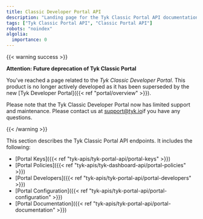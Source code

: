 ```yaml
---
title: Classic Developer Portal API
description: "Landing page for the Tyk Classic Portal API documentation"
tags: ["Tyk Classic Portal API", "Classic Portal API"]
robots: "noindex"
algolia:
  importance: 0
---
```


{{< warning success >}}

**Attention: Future deprecation of Tyk Classic Portal**

You’ve reached a page related to the *Tyk Classic Developer Portal*. This product is no longer actively developed as it has been superseded by the new [Tyk Developer Portal]({{< ref "portal/overview" >}}).

Please note that the Tyk Classic Developer Portal now has limited support and maintenance. Please contact us at 
[support@tyk.io](<mailto:support@tyk.io?subject=Tyk classic developer portal>)if you have any questions.

{{< /warning >}}

This section describes the Tyk Classic Portal API endpoints. It includes the following:

* [Portal Keys]({{< ref "tyk-apis/tyk-portal-api/portal-keys" >}})
* [Portal Policies]({{< ref "tyk-apis/tyk-dashboard-api/portal-policies" >}})
* [Portal Developers]({{< ref "tyk-apis/tyk-portal-api/portal-developers" >}})
* [Portal Configuration]({{< ref "tyk-apis/tyk-portal-api/portal-configuration" >}})
* [Portal Documentation]({{< ref "tyk-apis/tyk-portal-api/portal-documentation" >}})
